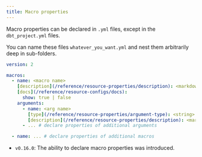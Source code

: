 ```yaml
---
title: Macro properties
---
```


Macro properties can be declared in `.yml` files, except in the `dbt_project.yml` files.

You can name these files `whatever_you_want.yml` and nest them arbitrarily deep in sub-folders.

<File name='macros/<filename>.yml'>

```yml
version: 2

macros:
  - name: <macro name>
    [description](/reference/resource-properties/description): <markdown_string>
    [docs](/reference/resource-configs/docs):
      show: true | false
    arguments:
      - name: <arg name>
        [type](/reference/resource-properties/argument-type): <string>
        [description](/reference/resource-properties/description): <markdown_string>
      - ... # declare properties of additional arguments

  - name: ... # declare properties of additional macros

```

</File>

<Changelog>

* `v0.16.0`: The ability to declare macro properties was introduced.

</Changelog>
